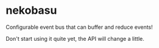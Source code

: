# nekobasu

Configurable event bus that can buffer and reduce events!

Don't start using it quite yet, the API will change a little.
